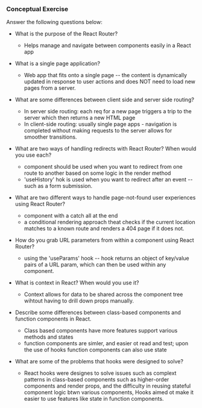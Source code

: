 ### Conceptual Exercise

Answer the following questions below:

- What is the purpose of the React Router?
  - Helps manage and navigate between components easily in a React app

- What is a single page application?
  -  Web app that fits onto a single page -- the content is dynamically updated in response to user actions and does NOT need to load new pages from a server.

- What are some differences between client side and server side routing?
  - In server side routing: each req for a new page triggers a trip to the server which then returns a new HTML page
  - In client-side routing: usually single page apps - navigation is completed without making requests to the server allows for smoother transitions.

- What are two ways of handling redirects with React Router? When would you use each?
  - <Redirect> component should be used when you want to redirect from one route to another based on some logic in the render method
  - 'useHistory' hok is used when you want to redirect after an event -- such as a form submission.

- What are two different ways to handle page-not-found user experiences using React Router? 
  - <Switch> component with a catch all <Route> at the end
  - a conditional rendering approach theat checks if the current location matches to a known route and renders a 404 page if it does not.

- How do you grab URL parameters from within a component using React Router?
  - using the 'useParams' hook -- hook returns an object of key/value pairs of a URL param, which can then be used within any component.

- What is context in React? When would you use it?
  - Context allows for data to be shared across the component tree wihtout having to drill down props manually. 

- Describe some differences between class-based components and function
  components in React.
  - Class based components have more features support various methods and states
  - function components are simler, and easier ot read and test; upon the use of hooks function components can also use state

- What are some of the problems that hooks were designed to solve?
  - React hooks were designes to solve issues such as complext patterns in class-based components such as higher-order components and render props, and the difficulty in reusing stateful component logic btwn various components, Hooks aimed ot make it easier to use features like state in function components.
